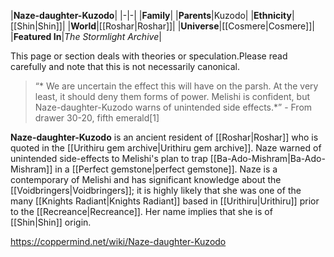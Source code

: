 |**Naze-daughter-Kuzodo**|
|-|-|
|**Family**|
|**Parents**|Kuzodo|
|**Ethnicity**|[[Shin\|Shin]]|
|**World**|[[Roshar\|Roshar]]|
|**Universe**|[[Cosmere\|Cosmere]]|
|**Featured In**|*The Stormlight Archive*|

This page or section deals with theories or speculation.Please read carefully and note that this is not necessarily canonical.

>“* We are uncertain the effect this will have on the parsh. At the very least, it should deny them forms of power. Melishi is confident, but Naze-daughter-Kuzodo warns of unintended side effects.*”
\- From drawer 30-20, fifth emerald[1]


**Naze-daughter-Kuzodo** is an ancient resident of [[Roshar\|Roshar]] who is quoted in the [[Urithiru gem archive\|Urithiru gem archive]].
Naze warned of unintended side-effects to Melishi's plan to trap [[Ba-Ado-Mishram\|Ba-Ado-Mishram]] in a [[Perfect gemstone\|perfect gemstone]].
Naze is a contemporary of Melishi and has significant knowledge about the [[Voidbringers\|Voidbringers]]; it is highly likely that she was one of the many [[Knights Radiant\|Knights Radiant]] based in [[Urithiru\|Urithiru]] prior to the [[Recreance\|Recreance]]. Her name implies that she is of [[Shin\|Shin]] origin.



https://coppermind.net/wiki/Naze-daughter-Kuzodo